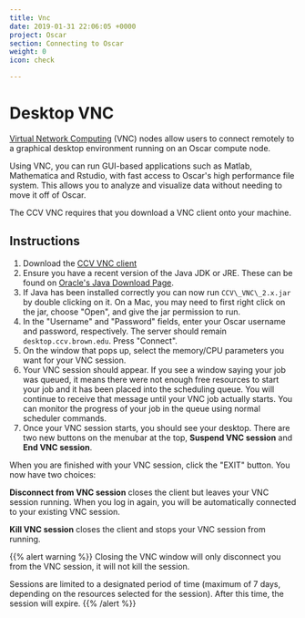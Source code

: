 ```yaml
---
title: Vnc
date: 2019-01-31 22:06:05 +0000
project: Oscar
section: Connecting to Oscar
weight: 0
icon: check

---
```

# Desktop VNC

[Virtual Network Computing](http://en.wikipedia.org/wiki/Virtual_Network_Computing) (VNC) nodes allow users to connect remotely to a graphical desktop environment running on an Oscar compute node.

Using VNC, you can run GUI-based applications such as Matlab, Mathematica and Rstudio, with fast access to Oscar's high performance file system. This allows you to analyze and visualize data without needing to move it off of Oscar.

The CCV VNC requires that you download a VNC client onto your machine.

## Instructions

1. Download the [CCV VNC client](https://brownbox.brown.edu/download.php?hash=b00a6c89)
2. Ensure you have a recent version of the Java JDK or JRE. These can be found on [Oracle's Java Download Page](http://www.oracle.com/technetwork/java/javase/downloads/).
3. If Java has been installed correctly you can now run `CCV\_VNC\_2.x.jar` by double clicking on it. On a Mac, you may need to first right click on the jar, choose "Open", and give the jar permission to run.
4. In the "Username" and "Password" fields, enter your Oscar username and password, respectively. The server should remain `desktop.ccv.brown.edu`.
   Press "Connect".
5. On the window that pops up, select the memory/CPU parameters you want for your VNC session.
6. Your VNC session should appear. If you see a window saying your job was queued, it means there were not enough free resources to start your job and it has been placed into the scheduling queue. You will continue to receive that message until your VNC job actually starts. You can monitor the progress of your job in the queue using normal scheduler commands.
7. Once your VNC session starts, you should see your desktop. There are two new buttons on the menubar at the top, **Suspend VNC session** and **End VNC session**.

When you are finished with your VNC session, click the "EXIT" button.
You now have two choices:

**Disconnect from VNC session** closes the client but leaves your VNC session running. When you log in again, you will be automatically
connected to your existing VNC session.

**Kill VNC session** closes the client and stops your VNC session from running.

{{% alert warning %}}
Closing the VNC window will only disconnect you from the VNC session,
it will not kill the session.

Sessions are limited to a designated period of time (maximum of 7 days, depending on the resources selected for the session). After this time, the session will expire.
{{% /alert %}}